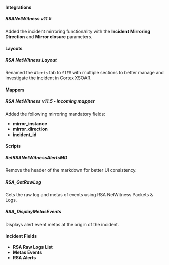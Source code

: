
#### Integrations

##### RSANetWitness v11.5

Added the incident mirroring functionality with the **Incident Mirroring Direction** and **Mirror closure** parameters.

#### Layouts

##### RSA NetWitness Layout

Renamed the `Alerts` tab to `SIEM` with multiple sections to better manage and investigate the incident in Cortex XSOAR.

#### Mappers

##### RSA NetWitness v11.5 - incoming mapper

Added the following mirroring mandatory fields:
- **mirror_instance**
- **mirror_direction**
- **incident_id**

#### Scripts

##### SetRSANetWitnessAlertsMD

Remove the header of the markdown for better UI consistency.

##### RSA_GetRawLog

Gets the raw log and metas of events using RSA NetWitness Packets & Logs.

##### RSA_DisplayMetasEvents

Displays alert event metas at the origin of the incident.

#### Incident Fields

- **RSA Raw Logs List**
- **Metas Events**
- **RSA Alerts**